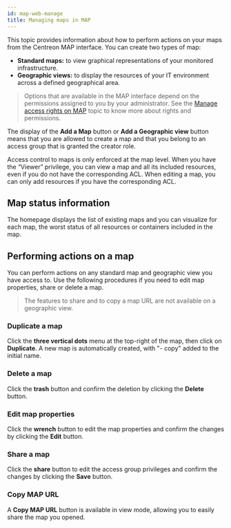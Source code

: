 ```yaml
---
id: map-web-manage
title: Managing maps in MAP
---
```


This topic provides information about how to perform actions on your maps from the Centreon MAP interface. You can create two types of map:

- **Standard maps:** to view graphical representations of your monitored infrastructure.
- **Geographic views:** to display the resources of your IT environment across a defined geographical area.

> Options that are available in the MAP interface depend on the permissions assigned to you by your administrator. See the [Manage access rights on MAP](map-web-access.md) topic to know more about rights and permissions.

The display of the **Add a Map** button or **Add a Geographic view** button means that you are allowed to create a map and that you belong to an access group that is granted the creator role.

Access control to maps is only enforced at the map level. When you have the “Viewer” privilege, you can view a map and all its included resources, even if you do not have the corresponding ACL. When editing a map, you can only add resources if you have the corresponding ACL.

## Map status information

The homepage displays the list of existing maps and you can visualize for each map, the worst status of all resources or containers included in the map.

## Performing actions on a map

You can perform actions on any standard map and geographic view you have access to. Use the following procedures if you need to edit map properties, share or delete a map.

> The features to share and to copy a map URL are not available on a geographic view.

### Duplicate a map

Click the **three vertical dots** menu at the top-right of the map, then click on **Duplicate**.
A new map is automatically created, with "- copy" added to the initial name.

### Delete a map

Click the **trash** button and confirm the deletion by clicking the **Delete** button.

### Edit map properties

Click the **wrench** button to edit the map properties and confirm the changes by clicking the **Edit** button.

### Share a map

Click the **share** button to edit the access group privileges and confirm the changes by clicking the **Save** button.

### Copy MAP URL

A **Copy MAP URL** button is available in view mode, allowing you to easily share the map you opened. 
